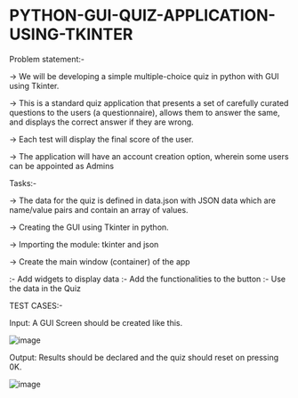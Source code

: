 # PYTHON-GUI-QUIZ-APPLICATION-USING-TKINTER

Problem statement:-

-> We will be developing a simple multiple-choice quiz in python with GUI using Tkinter.
 
-> This is a standard quiz application that presents a set of carefully curated questions to the users (a questionnaire), allows them to 
   answer the same, and displays the correct answer if they are wrong. 

-> Each test will display the final score of the user. 

-> The application will have an account creation option, wherein some users can be appointed as Admins

 
Tasks:-


-> The data for the quiz is defined in data.json with JSON data which are name/value pairs and contain an array of values. 

-> Creating the GUI using Tkinter in python.

-> Importing the module: tkinter and json

-> Create the main window (container) of the app

:- Add widgets to display data
:- Add the functionalities to the button
:- Use the data in the Quiz


TEST CASES:-


Input: A GUI Screen should be created like this.

![image](https://github.com/Mehuldobriyal123/PYTHON-GUI-QUIZ-APPLICATION-USING-TKINTER/assets/117109805/f0f6e72d-7a2c-438c-ae6e-0cd20b9bc362)



Output: Results should be declared and the quiz should reset on pressing 0K.

![image](https://github.com/Mehuldobriyal123/PYTHON-GUI-QUIZ-APPLICATION-USING-TKINTER/assets/117109805/409afb01-cbae-4a3f-be00-b34c04702233)
